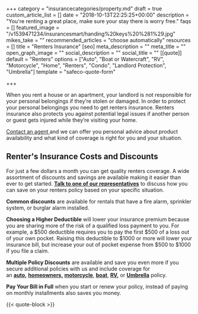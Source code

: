 +++
category = "insurancecategories/property.md"
draft = true
custom_article_list = []
date = "2018-10-13T22:25:25+00:00"
description = "You're renting a great place, make sure your stay there is worry free."
faqs = []
featured_image = "/v1539471234/insurancesmart/handing%20keys%20%281%29.jpg"
mikes_take = ""
recommended_articles = "choose automatically"
resources = []
title = "Renters Insurance"
[seo]
meta_description = ""
meta_title = ""
open_graph_image = ""
social_description = ""
social_title = ""
[[quote]]
default = "Renters"
options = ["Auto", "Boat or Watercraft", "RV", "Motorcycle", "Home", "Renters", "Condo", "Landlord Protection", "Umbrella"]
template = "safeco-quote-form"

+++

When you rent a house or an apartment, your landlord is not responsible for your personal belongings if they’re stolen or damaged. In order to protect your personal belongings you need to get renters insurance. Renters insurance also protects you against potential legal issues if another person or guest gets injured while they’re visiting your home.

[Contact an agent ](/contact 'Contact us')and we can offer you personal advice about product availability and what kind of coverage is right for you and your situation.

## Renter's Insurance Costs and Discounts

For just a few dollars a month you can get quality renters coverage. A wide assortment of discounts and savings are available making it easier than ever to get started. [**Talk to one of our representatives**](/contact) to discuss how you can save on your renters policy based on your specific situation.

**Common discounts** are available for rentals that have a fire alarm, sprinkler system, or burglar alarm installed.

**Choosing a Higher Deductible** will lower your insurance premium because you are sharing more of the risk of a qualified loss payment to you. For example, a $500 deductible requires you to pay the first $500 of a loss out of your own pocket. Raising this deductible to $1000 or more will lower your insurance bill, but increase your out of pocket expense from $500 to $1000 if you file a claim.

**Multiple Policy Discounts** are available and save you even more if you secure additional policies with us and include coverage for an [**auto,**](https://bknplar1v3nalq.preview.forestry.io/products/auto) [**homeowners,**](/products/home/) [**motorcycle**](https://bknplar1v3nalq.preview.forestry.io/products/motorcycle), [**boat**](https://bknplar1v3nalq.preview.forestry.io/products/boat/), [**RV**](https://bknplar1v3nalq.preview.forestry.io/products/rv/)**,** or [**Umbrella**](https://bknplar1v3nalq.preview.forestry.io/products/umbrella) policy.

**Pay Your Bill in Full** when you start or renew your policy, instead of paying on monthly installments also saves you money.

{{< quote-block >}}

